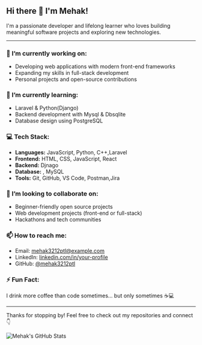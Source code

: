 ## Hi there 👋 I'm Mehak!

I'm a passionate developer and lifelong learner who loves building meaningful software projects and exploring new technologies.

---

### 🔭 I’m currently working on:
- Developing web applications with modern front-end frameworks
- Expanding my skills in full-stack development
- Personal projects and open-source contributions

### 🌱 I’m currently learning:
- Laravel & Python(Django)
- Backend development with Mysql & Dbsqlite
- Database design using PostgreSQL

### 💻 Tech Stack:
- **Languages:** JavaScript, Python, C++,Laravel
- **Frontend:** HTML, CSS, JavaScript, React
- **Backend:** Djnago 
- **Database:** , MySQL
- **Tools:** Git, GitHub, VS Code, Postman,Jira 

### 🤝 I’m looking to collaborate on:
- Beginner-friendly open source projects
- Web development projects (front-end or full-stack)
- Hackathons and tech communities

### 📫 How to reach me:
- Email: mehak3212ptl@example.com
- LinkedIn: [linkedin.com/in/your-profile](https://linkedin.com/in/your-profile)
- GitHub: [@mehak3212ptl](https://github.com/mehak3212ptl)

### ⚡ Fun Fact:
I drink more coffee than code sometimes... but only sometimes ☕💻

---

Thanks for stopping by! Feel free to check out my repositories and connect 👇

![Mehak's GitHub Stats](https://github-readme-stats.vercel.app/api?username=mehak3212ptl&show_icons=true&theme=radical)
